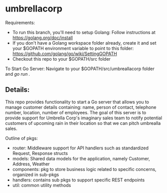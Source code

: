 # umbrellacorp

Requirements:
* To run this branch, you'll need to setup Golang: Follow instructions at https://golang.org/doc/install
* If you don't have a Golang workspace folder already, create it and set your $GOPATH environment variable to point to this folder: https://github.com/golang/go/wiki/SettingGOPATH
* Checkout this repo to your $GOPATH/src folder

To Start Go Server: Navigate to your $GOPATH/src/umbreallacorp folder and *go run .*

## Details:
This repo provides functionality to start a Go server that allows you to manage customer details containing: name, person of contact, telephone number, location, number of employees. The goal of this server is to provide support for Umbrella Corp's imaginary sales team to notify potential customers of upcoming rain in their location so that we can pitch umbrealla sales.

Outline of pkgs:
* router: Middleware support for API handlers such as standardized Request, Response structs
* models: Shared data models for the application, namely Customer, Address, Weather
* components: pkg to store business logic related to specific concerns, organized in sub-pkgs
* handlers: contains sub pkgs to support specific REST endpoints
* util: common utility methods







